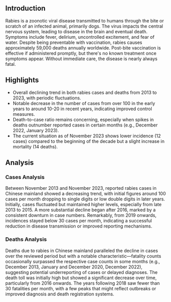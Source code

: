 ## Introduction

Rabies is a zoonotic viral disease transmitted to humans through the bite or scratch of an infected animal, primarily dogs. The virus impacts the central nervous system, leading to disease in the brain and eventual death. Symptoms include fever, delirium, uncontrolled excitement, and fear of water. Despite being preventable with vaccination, rabies causes approximately 59,000 deaths annually worldwide. Post-bite vaccination is effective if administered promptly, but there's no known treatment once symptoms appear. Without immediate care, the disease is nearly always fatal.
## Highlights

- Overall declining trend in both rabies cases and deaths from 2013 to 2023, with periodic fluctuations. <br/>
- Notable decrease in the number of cases from over 100 in the early years to around 10-20 in recent years, indicating improved control measures. <br/>
- Death-to-case ratio remains concerning, especially when spikes in deaths outnumber reported cases in certain months (e.g., December 2022, January 2023). <br/>
- The current situation as of November 2023 shows lower incidence (12 cases) compared to the beginning of the decade but a slight increase in mortality (14 deaths). <br/>
## Analysis

### Cases Analysis
Between November 2013 and November 2023, reported rabies cases in Chinese mainland showed a decreasing trend, with initial figures around 100 cases per month dropping to single digits or low double digits in later years. Initially, cases fluctuated but maintained higher levels, especially from late 2013 to 2015. A more substantial decline began after 2016, marked by a consistent downturn in case numbers. Remarkably, from 2019 onwards, incidences stayed below 30 cases per month, indicating a successful reduction in disease transmission or improved reporting mechanisms.

### Deaths Analysis
Deaths due to rabies in Chinese mainland paralleled the decline in cases over the reviewed period but with a notable characteristic—fatality counts occasionally surpassed the respective case counts in some months (e.g., December 2013, January and December 2020, December 2022), suggesting potential underreporting of cases or delayed diagnoses. The death toll was initially high but showed a significant decrease over time, particularly from 2016 onwards. The years following 2018 saw fewer than 30 fatalities per month, with a few peaks that might reflect outbreaks or improved diagnosis and death registration systems.
